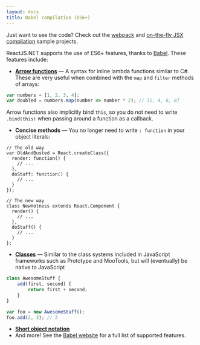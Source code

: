 ```yaml
---
layout: docs
title: Babel compilation (ES6+)
---
```


Just want to see the code? Check out the [webpack](https://github.com/reactjs/React.NET/tree/master/src/React.Template/reactnet-webpack) and [on-the-fly JSX compliation](https://github.com/reactjs/React.NET/tree/master/src/React.Sample.Mvc4) sample projects.

ReactJS.NET supports the use of ES6+ features, thanks to [Babel](http://babeljs.io/). These features include:

-   **[Arrow functions](https://developer.mozilla.org/en-US/docs/Web/JavaScript/Reference/arrow_functions)** &mdash; A syntax for inline lambda functions similar to C#. These are very useful when combined with the `map` and `filter` methods of arrays:

```javascript
var numbers = [1, 2, 3, 4];
var doubled = numbers.map(number => number * 2); // [2, 4, 6, 8]
```

Arrow functions also implicitly bind `this`, so you do not need to write `.bind(this)` when passing around a function as a callback.

-   **Concise methods** &mdash; You no longer need to write `: function` in your object literals:

```javascript{13,16}
// The old way
var OldAndBusted = React.createClass({
  render: function() {
    // ...
  },
  doStuff: function() {
    // ...
  }
});

// The new way
class NewHotness extends React.Component {
  render() {
    // ...
  },
  doStuff() {
    // ...
  }
};
```

-   **[Classes](http://wiki.ecmascript.org/doku.php?id=strawman:maximally_minimal_classes)** &mdash; Similar to the class systems included in JavaScript frameworks such as Prototype and MooTools, but will (eventually) be native to JavaScript

```javascript
class AwesomeStuff {
	add(first, second) {
		return first + second;
	}
}

var foo = new AwesomeStuff();
foo.add(2, 3); // 5
```

-   **[Short object notation](http://ariya.ofilabs.com/2013/02/es6-and-object-literal-property-value-shorthand.html)**
-   And more! See the [Babel website](http://babeljs.io/docs/learn-es2015/) for a full list of supported features.
